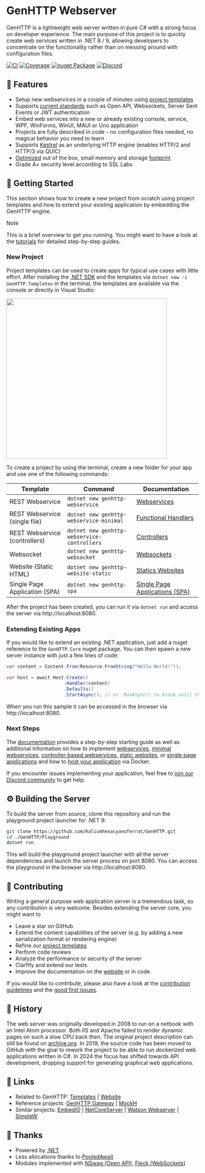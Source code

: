 # GenHTTP Webserver

GenHTTP is a lightweight web server written in pure C# with a strong focus on developer experience. The main
purpose of this project is to quickly create web services written in .NET 8 / 9, allowing developers to concentrate on
the functionality rather than on messing around with configuration files.

[![CI](https://github.com/Kaliumhexacyanoferrat/GenHTTP/actions/workflows/ci.yml/badge.svg)](https://github.com/Kaliumhexacyanoferrat/GenHTTP/actions/workflows/ci.yml) [![Coverage](https://sonarcloud.io/api/project_badges/measure?project=GenHTTP&metric=coverage)](https://sonarcloud.io/dashboard?id=GenHTTP) [![nuget Package](https://img.shields.io/nuget/v/GenHTTP.Core.svg)](https://www.nuget.org/packages/GenHTTP.Core/) [](https://discord.gg/cW6tPJS7nt) [![Discord](https://discordapp.com/api/guilds/1177529388229734410/widget.png?style=shield)](https://discord.gg/GwtDyUpkpV)

## 🚀 Features

- Setup new webservices in a couple of minutes using [project templates](https://genhttp.org/documentation/content/templates)
- Supports [current standards](https://genhttp.org/features) such as Open API, Websockets, Server Sent Events or JWT authentication
- Embed web services into a new or already existing console, service, WPF, WinForms, WinUI, MAUI or Uno application
- Projects are fully described in code - no configuration files needed, no magical behavior you need to learn
- Supports [Kestrel](https://genhttp.org/documentation/server/engines/) as an underlying HTTP engine (enables HTTP/2 and HTTP/3 via QUIC)
- [Optimized](https://genhttp.org/features) out of the box, small memory and storage [footprint](https://genhttp.org/features#footprint)
- Grade A+ security level according to SSL Labs

## 📖 Getting Started

This section shows how to create a new project from scratch using project templates and how to extend your existing
application by embedding the GenHTTP engine.

> [!NOTE]  
> This is a brief overview to get you running. You might want to have a look at
> the [tutorials](https://genhttp.org/documentation/tutorials/) for detailed step-by-step guides.

### New Project

Project templates can be used to create apps for typical use cases with little effort. After installing
the [.NET SDK](https://dotnet.microsoft.com/en-us/download) and the templates via `dotnet new -i GenHTTP.Templates` in
the terminal, the templates are available via the console or directly in Visual Studio:

<img src="https://user-images.githubusercontent.com/4992119/146939721-2970d28c-61bc-4a9a-b924-d483f97c8d8e.png" style="width: 30em;" />

To create a project by using the terminal, create a new folder for your app and use one of the following commands:

| Template                      | Command                                     | Documentation                                                                                                    |
|-------------------------------|---------------------------------------------|------------------------------------------------------------------------------------------------------------------|
| REST Webservice               | `dotnet new genhttp-webservice`             | [Webservices](https://genhttp.org/documentation/content/frameworks/webservices/)                                 |
| REST Webservice (single file) | `dotnet new genhttp-webservice-minimal`     | [Functional Handlers](https://genhttp.org/documentation/content/frameworks/functional/)                          |
| REST Webservice (controllers) | `dotnet new genhttp-webservice-controllers` | [Controllers](https://genhttp.org/documentation/content/frameworks/controllers)                                  |
| Websocket                     | `dotnet new genhttp-websocket`              | [Websockets](https://genhttp.org/documentation/content/frameworks/websockets)                                    |
| Website (Static HTML)         | `dotnet new genhttp-website-static`         | [Statics Websites](https://genhttp.org/documentation/content/frameworks/static-websites/)                        |
| Single Page Application (SPA) | `dotnet new genhttp-spa`                    | [Single Page Applications (SPA)](https://genhttp.org/documentation/content/frameworks/single-page-applications/) |

After the project has been created, you can run it via `dotnet run` and access the server via http://localhost:8080.

### Extending Existing Apps

If you would like to extend an existing .NET application, just add a nuget reference to the `GenHTTP.Core` nuget package. You can then spawn a new server instance with just a few lines of code:

```csharp
var content = Content.From(Resource.FromString("Hello World!"));

var host = await Host.Create()
                     .Handler(content)
                     .Defaults()
                     .StartAsync(); // or .RunAsync() to block until the application is shut down
```

When you run this sample it can be accessed in the browser via http://localhost:8080.

### Next Steps

The [documentation](https://genhttp.org/documentation/) provides a step-by-step starting guide as well as additional
information on how to
implement [webservices](https://genhttp.org/documentation/content/frameworks/webservices), [minimal webservices](https://genhttp.org/documentation/content/frameworks/functional), [controller-based webservices](https://genhttp.org/documentation/content/frameworks/controllers), [static websites](https://genhttp.org/documentation/content/frameworks/static-websites),
or [single page applications](https://genhttp.org/documentation/content/frameworks/single-page-applications) and how
to [host your application](https://genhttp.org/documentation/hosting/) via Docker.

If you encounter issues implementing your application, feel free
to [join our Discord community](https://discord.gg/GwtDyUpkpV) to get help.

## ⚙️ Building the Server

To build the server from source, clone this repository and run the playground project launcher for .NET 9:

```sh
git clone https://github.com/Kaliumhexacyanoferrat/GenHTTP.git
cd ./GenHTTP/Playground
dotnet run
```

This will build the playground project launcher with all the server dependencies and launch the server process on port 8080. You can access the playground in the browser via http://localhost:8080.

## 🙌 Contributing

Writing a general purpose web application server is a tremendous task, so any contribution is very welcome. Besides
extending the server core, you might want to

- Leave a star on GitHub
- Extend the content capabilities of the server (e.g. by adding a new serialization format or rendering engine)
- Refine our [project templates](https://genhttp.org/documentation/content/templates)
- Perform code reviews
- Analyze the performance or security of the server
- Clarfify and extend our tests
- Improve the documentation on the [website](https://genhttp.org/) or in code

If you would like to contribute, please also have a look at
the [contribution guidelines](https://github.com/Kaliumhexacyanoferrat/GenHTTP/blob/master/CONTRIBUTING.md) and
the [good first issues](https://github.com/Kaliumhexacyanoferrat/GenHTTP/issues?q=is%3Aopen+is%3Aissue+label%3A%22good+first+issue%22).

## 🏺 History

The web server was originally developed in 2008 to run on a netbook with an Intel Atom processor. Both IIS and Apache
failed to render dynamic pages on such a slow CPU back then. The original project description can still be found
on [archive.org](https://web.archive.org/web/20100706192130/http://gene.homeip.net/GenHTTPWebsite/). In 2019, the source
code has been moved to GitHub with the goal to rework the project to be able to run dockerized web applications written
in C#. In 2024 the focus has shifted towards API development, dropping support for generating graphical web applications.

## 📌 Links

- Related to
  GenHTTP: [Templates](https://github.com/Kaliumhexacyanoferrat/GenHTTP.Templates) | [Website](https://github.com/Kaliumhexacyanoferrat/GenHTTP.Website)
- Reference
  projects: [GenHTTP Gateway](https://github.com/Kaliumhexacyanoferrat/GenHTTP.Gateway) | [MockH](https://github.com/Kaliumhexacyanoferrat/MockH)
- Similar
  projects: [EmbedIO](https://github.com/unosquare/embedio) | [NetCoreServer](https://github.com/chronoxor/NetCoreServer) | [Watson Webserver](https://github.com/jchristn/WatsonWebserver) | [SimpleW](https://github.com/stratdev3/SimpleW)

## 🙏 Thanks

- Powered by [.NET](https://github.com/dotnet/core)
- Less allocations thanks to [PooledAwait](https://github.com/mgravell/PooledAwait)
- Modules implemented with [NSwag (Open API)](https://github.com/RicoSuter/NSwag), [Fleck (WebSockets)](https://github.com/statianzo/Fleck)
